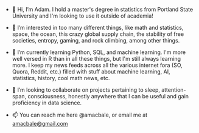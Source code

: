 - 👋 Hi, I’m Adam. I hold a master's degree in statistics from Portland State University and I'm looking to use it outside of academia!
- 👀 I’m interested in too many different things, like math and statistics, space, the ocean, this crazy global supply chain, the stability of free societies, entropy, gaming, and rock climbing, among other things. 

- 🌱 I’m currently learning Python, SQL, and machine learning. I'm more well versed in R than in all these things, but I'm still always learning more. 
  I keep my news feeds across all the various internet fora (SO, Quora, Reddit, etc.) filled with stuff about machine learning, AI, statistics, history, cool math news, etc.  
  
- 💞️ I’m looking to collaborate on projects pertaining to sleep, attention-span, consciousness, honestly anywhere that I can be useful and gain proficiency in data science. 
- 📫 You can reach me here @amacbale, or email me at amacbale@gmail.com

<!---
amacbale/amacbale is a ✨ special ✨ repository because its `README.md` (this file) appears on your GitHub profile.
You can click the Preview link to take a look at your changes.
--->

